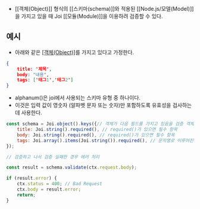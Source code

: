 - [[객체(Object)]] 형식의 [[스키마(schema)]]와 적용된 [[Node.js/모델(Model)]]을 가지고 있을 때 Joi [[모듈(Module)]]을 이용하려 검증할 수 있다.


## 예시

- 아래와 같은 [[객체(Object)]]([[스키마(schema)]])를 가지고 있다고 가정한다.

```json
{
	title: '제목',
	body: "내용",
	tags: ['태그1','태그2']
}
```

- alphanum()은 joi에서 사용되는 스키마 유형 중 하나이다.
- 이것은 입력 값이 영숫자 (알파벳 문자 또는 숫자)만 포함하도록 유효성을 검사하는 데 사용한다.

```js
const schema = Joi.object().keys({// 객체가 다음 필드를 가지고 있음을 검증 객체의 key를 검사
	title: Joi.string().required(), // required()가 있으면 필수 항목
	body: Joi.string().required(), // required()가 있으면 필수 항목
	tags: Joi.array().items(Joi.string()).required(), // 문자열로 이루어진 배열
});

// 검증하고 나서 검증 실패한 경우 에러 처리

const result = schema.validate(ctx.request.body);

if (result.error) {
	ctx.status = 400; // Bad Request
	ctx.body = result.error;
	return;
}

```



